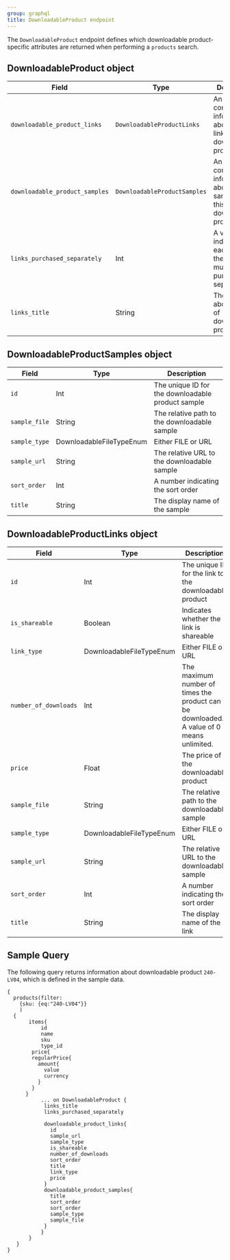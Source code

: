 ```yaml
---
group: graphql
title: DownloadableProduct endpoint
---
```


The `DownloadableProduct` endpoint defines which downloadable product-specific attributes are returned when performing a `products` search.

## DownloadableProduct object

Field | Type | Description
--- | --- | ---
`downloadable_product_links` | `DownloadableProductLinks` | An array containing information about the links for this downloadable product
`downloadable_product_samples` | `DownloadableProductSamples` | An array containing information about samples of this downloadable product
`links_purchased_separately` | Int | A value of 1 indicates that each link in the array must be purchased separately
`links_title` | String | The heading above the list of downloadable products

## DownloadableProductSamples object

Field | Type | Description
--- | --- | ---
`id` | Int | The unique ID for the downloadable product sample
`sample_file` | String | The relative path to the downloadable sample
`sample_type` | DownloadableFileTypeEnum | Either FILE or URL
`sample_url` | String | The relative URL to the downloadable sample
`sort_order` | Int | A number indicating the sort order
`title` | String | The display name of the sample

## DownloadableProductLinks object

Field | Type | Description
--- | --- | ---
`id` | Int | The unique ID for the link to the downloadable product
`is_shareable` | Boolean | Indicates whether the link is shareable
`link_type` | DownloadableFileTypeEnum | Either FILE or URL
`number_of_downloads` | Int | The maximum number of times the product can be downloaded. A value of 0 means unlimited.
`price` | Float | The price of the downloadable product
`sample_file` | String | The relative path to the downloadable sample
`sample_type` | DownloadableFileTypeEnum | Either FILE or URL
`sample_url` | String | The relative URL to the downloadable sample
`sort_order` | Int | A number indicating the sort order
`title` | String | The display name of the link

## Sample Query

The following query returns information about downloadable product `240-LV04`, which is defined in the sample data.

```text
{
  products(filter:
    {sku: {eq:"240-LV04"}}
  	)
  {
       items{
           id
           name
           sku
           type_id
        price{
        regularPrice{
          amount{
            value
            currency
          }
        }
      }
           ... on DownloadableProduct {
            links_title
            links_purchased_separately

            downloadable_product_links{
              id
              sample_url
              sample_type
              is_shareable
              number_of_downloads
              sort_order
              title
              link_type
              price
            }
            downloadable_product_samples{
              title
              sort_order
              sort_order
              sample_type
              sample_file
            }
           }
       }
   }
}
```
